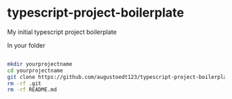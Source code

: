 # typescript-project-boilerplate

My initial typescript project boilerplate

In your folder
```bash

mkdir yourprojectname
cd yourprojectname
git clone https://github.com/augustoedt123/typescript-project-boilerplate .
rm -rf .git
rm -rf README.md

```
